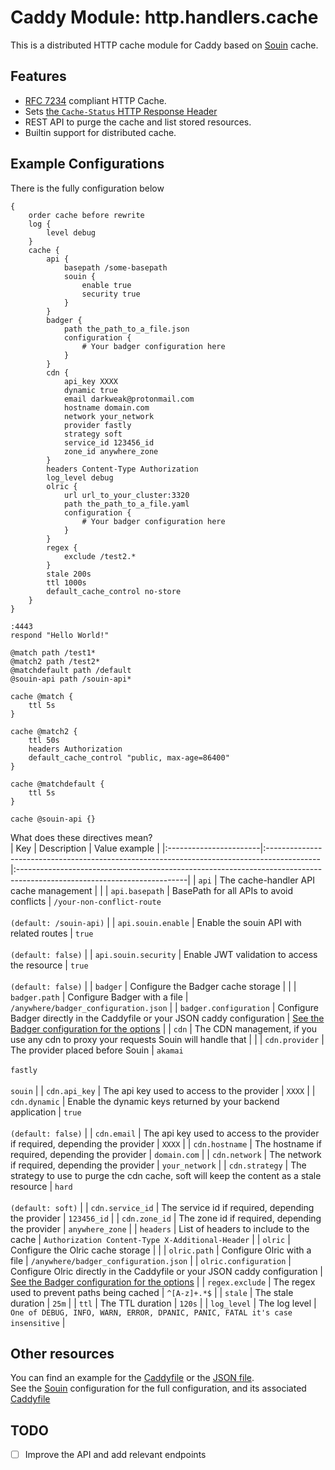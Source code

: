 Caddy Module: http.handlers.cache
================================

This is a distributed HTTP cache module for Caddy based on [Souin](https://github.com/darkweak/souin) cache.  

## Features

 * [RFC 7234](https://httpwg.org/specs/rfc7234.html) compliant HTTP Cache.
 * Sets [the `Cache-Status` HTTP Response Header](https://httpwg.org/http-extensions/draft-ietf-httpbis-cache-header.html)
 * REST API to purge the cache and list stored resources.
 * Builtin support for distributed cache.


## Example Configurations
There is the fully configuration below
```caddy
{
    order cache before rewrite
    log {
        level debug
    }
    cache {
        api {
            basepath /some-basepath
            souin {
                enable true
                security true
            }
        }
        badger {
            path the_path_to_a_file.json
            configuration {
                # Your badger configuration here
            }
        }
        cdn {
            api_key XXXX
            dynamic true
            email darkweak@protonmail.com
            hostname domain.com
            network your_network
            provider fastly
            strategy soft
            service_id 123456_id
            zone_id anywhere_zone
        }
        headers Content-Type Authorization
        log_level debug
        olric {
            url url_to_your_cluster:3320
            path the_path_to_a_file.yaml
            configuration {
                # Your badger configuration here
            }
        }
        regex {
            exclude /test2.*
        }
        stale 200s
        ttl 1000s
        default_cache_control no-store
    }
}

:4443
respond "Hello World!"

@match path /test1*
@match2 path /test2*
@matchdefault path /default
@souin-api path /souin-api*

cache @match {
    ttl 5s
}

cache @match2 {
    ttl 50s
    headers Authorization
    default_cache_control "public, max-age=86400"
}

cache @matchdefault {
    ttl 5s
}

cache @souin-api {}
```
What does these directives mean?  
|  Key                   |  Description                                                                               |  Value example                                                                                                          |
|:-----------------------|:-------------------------------------------------------------------------------------------|:------------------------------------------------------------------------------------------------------------------------|
| `api`                  | The cache-handler API cache management                                                     |                                                                                                                         |
| `api.basepath`         | BasePath for all APIs to avoid conflicts                                                   | `/your-non-conflict-route`<br/><br/>`(default: /souin-api)`                                                             |
| `api.souin.enable`     | Enable the souin API with related routes                                                   | `true`<br/><br/>`(default: false)`                                                                                      |
| `api.souin.security`   | Enable JWT validation to access the resource                                               | `true`<br/><br/>`(default: false)`                                                                                      |
| `badger`               | Configure the Badger cache storage                                                         |                                                                                                                         |
| `badger.path`          | Configure Badger with a file                                                               | `/anywhere/badger_configuration.json`                                                                                   |
| `badger.configuration` | Configure Badger directly in the Caddyfile or your JSON caddy configuration                | [See the Badger configuration for the options](https://dgraph.io/docs/badger/get-started/)                              |
| `cdn`                  | The CDN management, if you use any cdn to proxy your requests Souin will handle that       |                                                                                                                         |
| `cdn.provider`         | The provider placed before Souin                                                           | `akamai`<br/><br/>`fastly`<br/><br/>`souin`                                                                             |
| `cdn.api_key`          | The api key used to access to the provider                                                 | `XXXX`                                                                                                                  |
| `cdn.dynamic`          | Enable the dynamic keys returned by your backend application                               | `true`<br/><br/>`(default: false)`                                                                                      |
| `cdn.email`            | The api key used to access to the provider if required, depending the provider             | `XXXX`                                                                                                                  |
| `cdn.hostname`         | The hostname if required, depending the provider                                           | `domain.com`                                                                                                            |
| `cdn.network`          | The network if required, depending the provider                                            | `your_network`                                                                                                          |
| `cdn.strategy`         | The strategy to use to purge the cdn cache, soft will keep the content as a stale resource | `hard`<br/><br/>`(default: soft)`                                                                                       |
| `cdn.service_id`       | The service id if required, depending the provider                                         | `123456_id`                                                                                                             |
| `cdn.zone_id`          | The zone id if required, depending the provider                                            | `anywhere_zone`                                                                                                         |
| `headers`              | List of headers to include to the cache                                                    | `Authorization Content-Type X-Additional-Header`                                                                        |
| `olric`                | Configure the Olric cache storage                                                          |                                                                                                                         |
| `olric.path`           | Configure Olric with a file                                                                | `/anywhere/badger_configuration.json`                                                                                   |
| `olric.configuration`  | Configure Olric directly in the Caddyfile or your JSON caddy configuration                 | [See the Badger configuration for the options](https://github.com/buraksezer/olric/blob/master/cmd/olricd/olricd.yaml/) |
| `regex.exclude`        | The regex used to prevent paths being cached                                               | `^[A-z]+.*$`                                                                                                            |
| `stale`                | The stale duration                                                                         | `25m`                                                                                                                   |
| `ttl`                  | The TTL duration                                                                           | `120s`                                                                                                                  |
| `log_level`            | The log level                                                                              | `One of DEBUG, INFO, WARN, ERROR, DPANIC, PANIC, FATAL it's case insensitive`                                           |

Other resources
---------------
You can find an example for the [Caddyfile](Caddyfile) or the [JSON file](configuration.json).  
See the [Souin](https://github.com/darkweak/souin) configuration for the full configuration, and its associated [Caddyfile](https://github.com/darkweak/souin/blob/master/plugins/caddy/Caddyfile)  


## TODO

* [ ] Improve the API and add relevant endpoints
